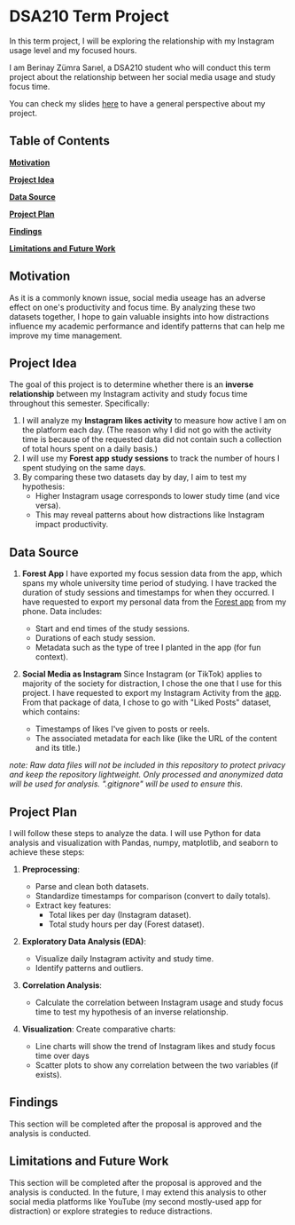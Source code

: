 # DSA210 Term Project
In this term project, I will be exploring the relationship with my Instagram usage level and my focused hours.

I am Berinay Zümra Sarıel, a DSA210 student who will conduct this term project about the relationship between her social media usage and study focus time. 

You can check my slides [here](https://drive.google.com/file/d/1cncEdrTo5SlBQsEB7A_PjHZbTbTxttrI/view?usp=sharing) to have a general perspective about my project. 


## Table of Contents
**[Motivation](#Motivation)**  

**[Project Idea](#Project-Idea)**

**[Data Source](#Data-Source)** 

**[Project Plan](#Project-Plan)** 

**[Findings](#Findings)** 

**[Limitations and Future Work](#Limitations-and-Future-Work)** 




## Motivation

As it is a commonly known issue, social media useage has an adverse effect on one's productivity and focus time. By analyzing these two datasets together, I hope to gain valuable insights into how distractions influence my academic performance and identify patterns that can help me improve my time management.




## Project Idea

The goal of this project is to determine whether there is an **inverse relationship** between my Instagram activity and study focus time throughout this semester. Specifically:
1. I will analyze my **Instagram likes activity** to measure how active I am on the platform each day. (The reason why I did not go with the activity time is because of the requested data did not contain such a collection of total hours spent on a daily basis.)
2. I will use my **Forest app study sessions** to track the number of hours I spent studying on the same days.
3. By comparing these two datasets day by day, I aim to test my hypothesis:  
   - Higher Instagram usage corresponds to lower study time (and vice versa).  
   - This may reveal patterns about how distractions like Instagram impact productivity.




## Data Source

1. **Forest App**
   I have exported my focus session data from the app, which spans my whole  university time period of studying. I have tracked the duration of study sessions and timestamps for when they occurred. I have requested to export my personal data from the  [Forest app](https://www.forestapp.cc/) from my phone.
   Data includes:
   - Start and end times of the study sessions.
   - Durations of each study session.
   - Metadata such as the type of tree I planted in the app (for fun context). 
   

 2. **Social Media as Instagram**
    Since Instagram (or TikTok) applies to majority of the society for distraction, I chose the one  that I use for this project. I have requested to export my Instagram Activity from the [app](https://apps.apple.com/us/app/instagram/id389801252).
    From that package of data, I chose to go with "Liked Posts" dataset, which contains:
    - Timestamps of likes I've given to posts or reels.
    - The associated metadata for each like (like the URL of the content and its title.)

*note: Raw data files will not be included in this repository to protect privacy and keep the repository lightweight. Only processed and anonymized data will be used for analysis. ".gitignore" will be used to ensure this.*





## Project Plan

I will follow these steps to analyze the data. I will use Python for data analysis and visualization with Pandas, numpy, matplotlib, and seaborn to achieve these steps:  

1. **Preprocessing**:
   - Parse and clean both datasets.
   - Standardize timestamps for comparison (convert to daily totals).
   - Extract key features:
     - Total likes per day (Instagram dataset).
     - Total study hours per day (Forest dataset).

2. **Exploratory Data Analysis (EDA)**:
   - Visualize daily Instagram activity and study time.
   - Identify patterns and outliers.

3. **Correlation Analysis**:
   - Calculate the correlation between Instagram usage and study focus time to test my hypothesis of an inverse relationship.

4. **Visualization**:
     Create comparative charts:
     - Line charts will show the trend of Instagram likes and study focus time over days
     - Scatter plots to show any correlation between the two variables (if exists).




## Findings

   This section will be completed after the proposal is approved and the analysis is conducted.


 
## Limitations and Future Work

   This section will be completed after the proposal is approved and the analysis is conducted. In the future, I may extend this analysis to other social media platforms like YouTube (my second mostly-used app for distraction) or explore strategies to reduce distractions.

    
